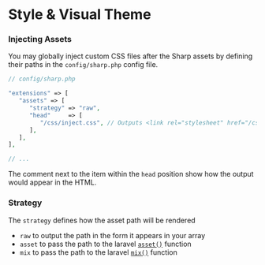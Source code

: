 # Style & Visual Theme

### Injecting Assets

You may globally inject custom CSS files after the Sharp assets by defining their paths in the `config/sharp.php` config file.

```php
// config/sharp.php

"extensions" => [
   "assets" => [
      "strategy" => "raw",
      "head"     => [
         "/css/inject.css", // Outputs <link rel="stylesheet" href="/css/inject.css"> after sharp assets
      ],
   ],
],

// ...
```

The comment next to the item within the `head` position show how the output would appear in the HTML.

### Strategy

The `strategy` defines how the asset path will be rendered

- `raw` to output the path in the form it appears in your array
- `asset` to pass the path to the laravel [`asset()`](https://laravel.com/docs/5.6/helpers#method-asset) function
- `mix` to pass the path to the laravel [`mix()`](https://laravel.com/docs/5.6/helpers#method-mix) function 